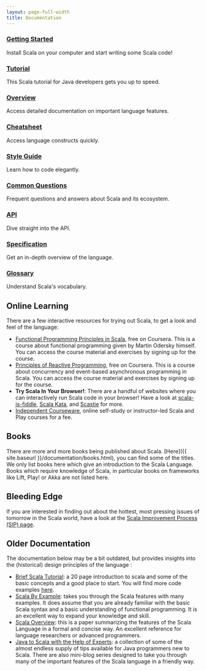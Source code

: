 ```yaml
---
layout: page-full-width
title: Documentation
---
```


<div class="container">
  <div class="row">
    <div class="col-md-4 doc-block">
      <h3><a href="{{ site.baseurl }}/documentation/getting-started.html">Getting Started</a></h3>
      <p>Install Scala on your computer and start writing some Scala code!</p>
    </div>
    <div class="col-md-4 doc-block">
      <h3><a href="{{ site.baseurl }}/documentation/tutorial/java/">Tutorial</a></h3>
      <p>This Scala tutorial for Java developers gets you up to speed.</p>
    </div>
    <div class="col-md-4 doc-block">
      <h3><a href="{{ site.baseurl }}/documentation/overview/">Overview</a></h3>
      <p>Access detailed documentation on important language features.</p>
    </div>
  </div>

  <div class="row">
    <div class="col-md-4 doc-block">
      <h3><a href="{{ site.baseurl }}/documentation/cheatsheet">Cheatsheet</a></h3>
      <p>Access language constructs quickly.</p>
    </div>
    <div class="col-md-4 doc-block">
      <h3><a href="{{ site.baseurl }}/documentation/styleguide/">Style Guide</a></h3>
      <p>Learn how to code elegantly.</p>
    </div>
    <div class="col-md-4 doc-block">
      <h3><a href="{{ site.baseurl }}/documentation/faq/">Common Questions</a></h3>
      <p>Frequent questions and answers about Scala and its ecosystem.</p>
    </div>
  </div>

  <div class="row">
    <div class="col-md-4 doc-block">
      <h3><a href="{{ site.baseurl }}/documentation/api.html">API</a></h3>
      <p>Dive straight into the API.</p>
    </div>
    <div class="col-md-4 doc-block">
      <h3><a href="{{ site.baseurl }}/documentation/specification/">Specification</a></h3>
      <p>Get an in-depth overview of the language.</p>
    </div>
    <div class="col-md-4 doc-block">
      <h3><a href="{{ site.baseurl }}/documentation/glossary/">Glossary</a></h3>
      <p>Understand Scala's vocabulary.</p>
    </div>
  </div>
</div>

## Online Learning

There are a few interactive resources for trying out Scala, to get a look and feel of the language:

 * [Functional Programming Principles in Scala](https://www.coursera.org/course/progfun), free on Coursera. This is a course about functional programming given by Martin Odersky himself. You can access the course material and exercises by
 signing up for the course.
 * [Principles of Reactive Programming](https://www.coursera.org/course/reactive), free on Coursera. This is a course about concurrency and event-based asynchronous programming in Scala. You can access the course material and exercises by signing up for the course.
 * **Try Scala In Your Browser!**: There are a handful of websites where you can interactively run Scala code in your browser! Have a look at [scala-js-fiddle](http://www.scala-js-fiddle.com/), [Scala Kata](http://www.scalakata.com/), and [Scastie](http://scastie.org/) for more.
 * [Independent Courseware](http://getscala.com), online self-study or instructor-led Scala and Play courses for a fee.

## Books

There are more and more books being published about Scala. [Here]({{ site.baseurl  }}/documentation/books.html), you can find some of the titles. We only list books here which give an introduction to the Scala Language. Books which require knowledge of Scala, in particular books on frameworks like Lift, Play! or Akka are not listed here.


## Bleeding Edge

If you are interested in finding out about the hottest, most pressing issues of tomorrow in the Scala world, have a look at the
[Scala Improvement Process (SIP) page](http://docs.scala-lang.org/sips/).

## Older Documentation

The documentation below may be a bit outdated, but provides insights into the (historical) design principles of
the language :

 * [Brief Scala Tutorial](http://www.scala-lang.org/docu/files/ScalaTutorial.pdf): a 20 page introduction to scala and some of the basic concepts and a good place to start. You will find more code examples [here](http://www.scala-lang.org/node/219).
 * [Scala By Example](http://www.scala-lang.org/docu/files/ScalaByExample.pdf): takes you through the Scala features with many examples. It does assume that you are already familiar with the basic Scala syntax and a basic understanding of functional programming. It is an excellent way to expand your knowledge and skill.
 * [Scala Overview](http://www.scala-lang.org/docu/files/ScalaOverview.pdf): this is a paper summarizing the features of the Scala Language in a formal and concise way. An excellent reference for language researchers or advanced programmers.
 * [Java to Scala with the Help of Experts](http://www.scala-lang.org/node/960): a collection of some of the almost endless supply of tips available for Java programmers new to Scala. There are also mini-blog series designed to take you through many of the important features of the Scala language in a friendly way.

<!-- ## Research

Scala is also a very useful language to do research on/in. You can find Scala-related publications at the
[LAMP research page](http://lamp.epfl.ch/publications). Other Scala-related research material can be found on the
[Scala Days](http://days2012.scala-lang.org/) website and the [Scala2013](http://lampwww.epfl.ch/~hmiller/scala2013/) workshop website. For an in-depth view of the technical details of the language, you may also find of interest the [Scala Language Specification]({{ site.baseurl }}/files/archive/nightly/pdfs/ScalaReference.pdf).
 -->
